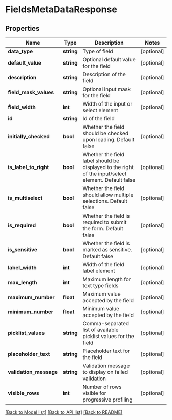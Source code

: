 # FieldsMetaDataResponse

## Properties

Name | Type | Description | Notes
------------ | ------------- | ------------- | -------------
**data_type** | **string** | Type of field | [optional] 
**default_value** | **string** | Optional default value for the field | [optional] 
**description** | **string** | Description of the field | [optional] 
**field_mask_values** | **string** | Optional input mask for the field | [optional] 
**field_width** | **int** | Width of the input or select element | [optional] 
**id** | **string** | Id of the field | 
**initially_checked** | **bool** | Whether the field should be checked upon loading.  Default false | [optional] 
**is_label_to_right** | **bool** | Whether the field label should be displayed to the right of the input/select element. Default false | [optional] 
**is_multiselect** | **bool** | Whether the field should allow multiple selections. Default false | [optional] 
**is_required** | **bool** | Whether the field is required to submit the form.  Default false | [optional] 
**is_sensitive** | **bool** | Whether the field is marked as sensitive.  Default false | [optional] 
**label_width** | **int** | Width of the field label element | [optional] 
**max_length** | **int** | Maximum length for text type fields | [optional] 
**maximum_number** | **float** | Maximum value accepted by the field | [optional] 
**minimum_number** | **float** | Minimum value accepted by the field | [optional] 
**picklist_values** | **string** | Comma-separated list of available picklist values for the field | [optional] 
**placeholder_text** | **string** | Placeholder text for the field | [optional] 
**validation_message** | **string** | Validation message to display on failed validation | [optional] 
**visible_rows** | **int** | Number of rows visible for progressive profiling | [optional] 

[[Back to Model list]](../README.md#documentation-for-models) [[Back to API list]](../README.md#documentation-for-api-endpoints) [[Back to README]](../README.md)
